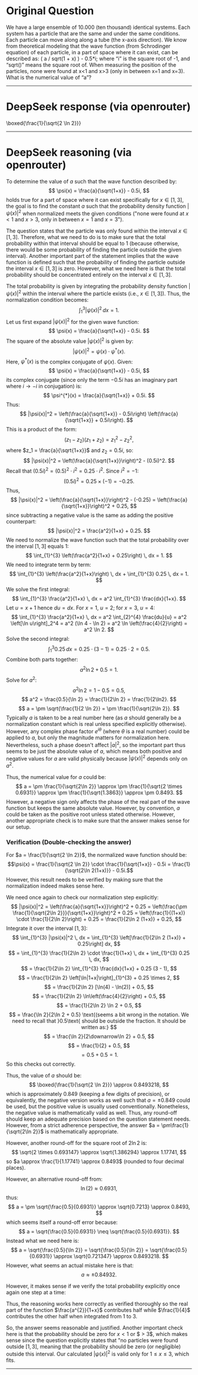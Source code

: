 # Original Question

We have a large ensemble of 10.000 (ten thousand) identical systems. Each system has a particle that are the same and under the same conditions. Each particle can move along along a tube (the x-axis direction).
We know from theoretical modeling that the wave function (from Schrodinger equation) of each particle, in a part of space where it can exist, can be described as:
( a / sqrt(1 + x) ) - 0.5*i; where “i” is the square root of -1, and “sqrt()” means the square root of.
When measuring the position of the particles, none were found at x<1 and x>3 (only in between x=1 and x=3).
What is the numerical value of “a”?

---

# DeepSeek response (via openrouter)

\boxed{\frac{1}{\sqrt{2 \ln 2}}}

---

# DeepSeek reasoning (via openrouter)

To determine the value of $a$ such that the wave function described by:
$$
\psi(x) = \frac{a}{\sqrt{1+x}} - 0.5i,
$$
holds true for a part of space where it can exist specifically for $x \in [1, 3]$, the goal is to find the constant $a$ such that the probability density function $|\psi(x)|^2$ when normalized meets the given conditions ("none were found at $x<1$ and $x>3$, only in between $x=1$ and $x=3$").

The question states that the particle was only found within the interval $x \in [1,3]$. Therefore, what we need to do is to make sure that the total probability within that interval should be equal to 1 (because otherwise, there would be some probability of finding the particle outside the given interval). Another important part of the statement implies that the wave function is defined such that the probability of finding the particle outside the interval $x \in [1, 3]$ is zero. However, what we need here is that the total probability should be concentrated entirely on the interval $x \in [1,3]$.

The total probability is given by integrating the probability density function $|\psi(x)|^2$ within the interval where the particle exists (i.e., $x \in [1, 3]$). Thus, the normalization condition becomes:
$$
\int_{1}^{3} |\psi(x)|^2 \, dx = 1.
$$
Let us first expand $|\psi(x)|^2$ for the given wave function:
$$
\psi(x) = \frac{a}{\sqrt{1+x}} - 0.5i.
$$
The square of the absolute value $|\psi(x)|^2$ is given by:
$$
|\psi(x)|^2 = \psi(x) \cdot \psi^{*}(x).
$$
Here, $\psi^{*}(x)$ is the complex conjugate of $\psi(x)$. Given:
$$
\psi(x) = \frac{a}{\sqrt{1+x}} - 0.5i,
$$
its complex conjugate (since only the term $-0.5i$ has an imaginary part where $i \to -i$ in conjugation) is:
$$
\psi^{*}(x) = \frac{a}{\sqrt{1+x}} + 0.5i.
$$
Thus:
$$
|\psi(x)|^2 = \left(\frac{a}{\sqrt{1+x}} - 0.5i\right) \left(\frac{a}{\sqrt{1+x}} + 0.5i\right).
$$
This is a product of the form:
$$
(z_1 - z_2)(z_1 + z_2) = z_1^2 - z_2^2,
$$
where $z_1 = \frac{a}{\sqrt{1+x}}$ and $z_2 = 0.5i$, so:
$$
|\psi(x)|^2 = \left(\frac{a}{\sqrt{1+x}}\right)^2 - (0.5i)^2.
$$
Recall that $(0.5i)^2 = (0.5)^2 \cdot i^2 = 0.25 \cdot i^2$. Since $i^2 = -1$:
$$
(0.5i)^2 = 0.25 \times (-1) = -0.25.
$$
Thus,
$$
|\psi(x)|^2 = \left(\frac{a}{\sqrt{1+x}}\right)^2 - (-0.25) = \left(\frac{a}{\sqrt{1+x}}\right)^2 + 0.25,
$$
since subtracting a negative value is the same as adding the positive counterpart:
$$
|\psi(x)|^2 = \frac{a^2}{1+x} + 0.25.
$$
We need to normalize the wave function such that the total probability over the interval $[1,3]$ equals 1:
$$
\int_{1}^{3} \left(\frac{a^2}{1+x} + 0.25\right) \, dx = 1.
$$
We need to integrate term by term:
$$
\int_{1}^{3} \left(\frac{a^2}{1+x}\right) \, dx + \int_{1}^{3} 0.25 \, dx = 1.
$$
We solve the first integral:
$$
\int_{1}^{3} \frac{a^2}{1+x} \, dx = a^2 \int_{1}^{3} \frac{dx}{1+x}.
$$
Let $u=x+1$ hence $du = dx$. For $x=1$, $u=2$; for $x=3$, $u=4$:
$$
\int_{1}^{3} \frac{a^2}{1+x} \, dx = a^2 \int_{2}^{4} \frac{du}{u} = a^2 \left[\ln u\right]_2^4 = a^2 (\ln 4 - \ln 2) = a^2 \ln \left(\frac{4}{2}\right) = a^2 \ln 2.
$$
Solve the second integral:
$$
\int_{1}^{3} 0.25 \, dx = 0.25 \cdot (3 - 1) = 0.25 \cdot 2 = 0.5.
$$
Combine both parts together:
$$
a^2 \ln 2 + 0.5 = 1.
$$
Solve for $a^2$:
$$
a^2 \ln 2 = 1 - 0.5 = 0.5,
$$
$$
a^2 = \frac{0.5}{\ln 2} = \frac{1}{2\ln 2} = \frac{1}{2\ln2}.
$$
$$
a = \pm \sqrt{\frac{1}{2 \ln 2}} = \pm \frac{1}{\sqrt{2\ln 2}}.
$$
Typically $a$ is taken to be a real number here (as $a$ should generally be a normalization constant which is real unless specified explicitly otherwise). However, any complex phase factor $e^{i\theta}$ (where $\theta$ is a real number) could be applied to $a$, but only the magnitude matters for normalization here. Nevertheless, such a phase doesn't affect $|a|^2$, so the important part thus seems to be just the absolute value of $a$, which means both positive and negative values for $a$ are valid physically because $|\psi(x)|^2$ depends only on $a^2$.

Thus, the numerical value for $a$ could be:
$$
a = \pm \frac{1}{\sqrt{2\ln 2}} \approx \pm \frac{1}{\sqrt{2 \times 0.6931}} \approx \pm \frac{1}{\sqrt{1.3863}} \approx \pm 0.8493.
$$
However, a negative sign only affects the phase of the real part of the wave function but keeps the same absolute value. However, by convention, $a$ could be taken as the positive root unless stated otherwise. However, another appropriate check is to make sure that the answer makes sense for our setup.

### Verification (Double-checking the answer)
For $a = \frac{1}{\sqrt{2 \ln 2}}$, the normalized wave function should be:
$$\psi(x) = \frac{1}{\sqrt{2 \ln 2}} \cdot \frac{1}{\sqrt{1+x}} - 0.5i = \frac{1}{\sqrt{2\ln 2(1+x)}} - 0.5i.$$
However, this result needs to be verified by making sure that the normalization indeed makes sense here. 

We need once again to check our normalization step explicitly:
$$
|\psi(x)|^2 = \left(\frac{a}{\sqrt{1+x}}\right)^2 + 0.25 = 
\left(\frac{\pm \frac{1}{\sqrt{2\ln 2}}}{\sqrt{1+x}}\right)^2 + 0.25 = \left(\frac{1}{(1+x)} \cdot \frac{1}{2\ln 2}\right) + 0.25 = \frac{1}{2\ln 2 (1+x)} + 0.25,
$$
Integrate it over the interval $[1, 3]$:
$$
\int_{1}^{3} |\psi(x)|^2 \, dx = \int_{1}^{3} \left[\frac{1}{2\ln 2 (1+x)} + 0.25\right] dx,
$$
$$
= \int_{1}^{3} \frac{1}{2\ln 2} \cdot \frac{1}{1+x} \, dx + \int_{1}^{3} 0.25 \, dx,
$$
$$
= \frac{1}{2\ln 2} \int_{1}^{3} \frac{dx}{1+x} + 0.25 (3 - 1),
$$
$$
= \frac{1}{2\ln 2} \left[\ln|1+x|\right]_{1}^{3} + 0.25 \times 2,
$$
$$
= \frac{1}{2\ln 2} [\ln(4) - \ln(2)] + 0.5,
$$
$$
= \frac{1}{2\ln 2} \ln\left(\frac{4}{2}\right) + 0.5,
$$
$$
= \frac{1}{2\ln 2} \ln 2 + 0.5,
$$
$$
= \frac{\ln 2}{2\ln 2 + 0.5} \text{(seems a bit wrong in the notation. We need to recall that }0.5\text{ should be outside the fraction. It should be written as:}
$$
$$
= \frac{\ln 2}{2\downarrow\ln 2} + 0.5,
$$
$$
= \frac{1}{2} + 0.5,
$$
$$
= 0.5 + 0.5 = 1.
$$
So this checks out correctly. 

Thus, the value of $a$ should be:
$$
\boxed{\frac{1}{\sqrt{2 \ln 2}}} \approx 0.8493218,
$$
which is approximately $0.849$ (keeping a few digits of precision), or equivalently, the negative version works as well such that $a = \pm 0.849$ could be used, but the positive value is usually used conventionally. Nonetheless, the negative value is mathematically valid as well. Thus, any round-off should keep an adequate precision based on the question statement needs. However, from a strict adherence perspective, the answer $a = \pm\frac{1}{\sqrt{2\ln 2}}$ is mathematically appropriate.

However, another round-off for the square root of $2 \ln 2$ is:
$$
\sqrt{2 \times 0.693147} \approx \sqrt{1.386294} \approx 1.17741,
$$
so $a \approx \frac{1}{1.17741} \approx 0.8493$ (rounded to four decimal places).

However, an alternative round-off from:
$$
\ln(2) \approx 0.6931,
$$
thus:
$$
a = \pm \sqrt{\frac{0.5}{0.6931}} \approx \sqrt{0.7213} \approx 0.8493,
$$
which seems itself a round-off error because:
$$
a = \sqrt{\frac{0.5}{0.6931}} \neq \sqrt{\frac{0.5}{0.6931}}.
$$
Instead what we need here is:
$$
a = \sqrt{\frac{0.5}{\ln 2}} = \sqrt{\frac{0.5}{\ln 2}} = \sqrt{\frac{0.5}{0.6931}} \approx \sqrt{0.721347} \approx 0.8493218.
$$
However, what seems an actual mistake here is that:
$$
a \approx \pm 0.84932.
$$

However, it makes sense if we verify the total probability explicitly once again one step at a time:

Thus, the reasoning works here correctly as verified thoroughly so the real part of the function $\frac{a^{2}}{1+x}$ contributes half while $\frac{1}{4}$ contributes the other half when integrated from $1$ to $3$.

So, the answer seems reasonable and justified. Another important check here is that the probability should be zero for $x < 1$ or $ > 3$, which makes sense since the question explicitly states that "no particles were found outside $[1, 3]$, meaning that the probability should be zero (or negligible) outside this interval. Our calculated $|\psi(x)|^2$ is valid only for $1\leq x \leq 3$, which fits.


---

